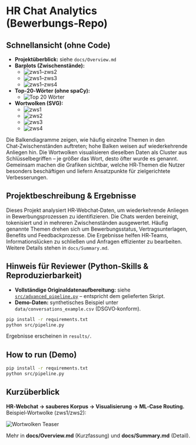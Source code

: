 # HR Chat Analytics (Bewerbungs‑Repo)


## Schnellansicht (ohne Code)
- **Projektüberblick:** siehe `docs/Overview.md`
- **Barplots (Zwischenstände):**
  - ![zws1–zws2](results/Barplot_zws1-2.png)
  - ![zws1–zws3](results/Barplot_zws1-3.png)
  - ![zws1–zws4](results/Barplot_zws1-4.png)
- **Top‑20‑Wörter (ohne spaCy):**
  - ![Top 20 Wörter](results/topwords_simple.png)
- **Wortwolken (SVG):**
  - ![zws1](results/Wordcloud_zwischenstand1.svg)
  - ![zws2](results/Wordcloud_zwischenstand2.svg)
  - ![zws3](results/Wordcloud_zwischenstand3.svg)
  - ![zws4](results/Wordcloud_zwischenstand4.svg)

Die Balkendiagramme zeigen, wie häufig einzelne Themen in den Chat‑Zwischenständen auftreten; hohe Balken weisen auf wiederkehrende Anliegen hin. Die Wortwolken visualisieren dieselben Daten als Cluster aus Schlüsselbegriffen – je größer das Wort, desto öfter wurde es genannt. Gemeinsam machen die Grafiken sichtbar, welche HR‑Themen die Nutzer besonders beschäftigen und liefern Ansatzpunkte für zielgerichtete Verbesserungen.


## Projektbeschreibung & Ergebnisse
Dieses Projekt analysiert HR‑Webchat‑Daten, um wiederkehrende Anliegen in Bewerbungsprozessen zu identifizieren. Die Chats werden bereinigt, tokenisiert und in mehreren Zwischenständen ausgewertet. Häufig genannte Themen drehen sich um Bewerbungsstatus, Vertragsunterlagen, Benefits und Feedbackprozesse. Die Ergebnisse helfen HR‑Teams, Informationslücken zu schließen und Anfragen effizienter zu bearbeiten. Weitere Details stehen in `docs/Summary.md`.


## Hinweis für Reviewer (Python-Skills & Reproduzierbarkeit)
- **Vollständige Originaldatenaufbereitung:** siehe [`src/advanced_pipeline.py`](src/advanced_pipeline.py) – entspricht dem gelieferten Skript.
- **Demo‑Daten:** synthetisches Beispiel unter `data/conversations_example.csv` (DSGVO‑konform).
```bash
pip install -r requirements.txt
python src/pipeline.py
```
Ergebnisse erscheinen in `results/`.


## How to run (Demo)
```bash
pip install -r requirements.txt
python src/pipeline.py
```

## Kurzüberblick
**HR‑Webchat → sauberes Korpus → Visualisierung → ML‑Case Routing.**  
Beispiel‑Wortwolke (zws1/zws2):

![Wortwolken Teaser](docs/figures/Abb08_zws1_zws2_wordclouds.png)

Mehr in **docs/Overview.md** (Kurzfassung) und **docs/Summary.md** (Detail).
